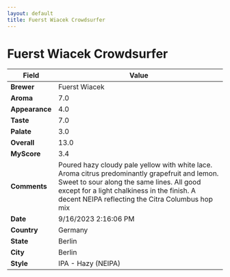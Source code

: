 ```yaml
---
layout: default
title: Fuerst Wiacek Crowdsurfer
---
```


# Fuerst Wiacek Crowdsurfer

| Field         | Value                                                                                                   |
|---------------|---------------------------------------------------------------------------------------------------------|
| **Brewer**    | Fuerst Wiacek                                                                                        |
| **Aroma**     | 7.0                                                                                         |
| **Appearance**| 4.0                                                                                    |
| **Taste**     | 7.0                                                                                         |
| **Palate**    | 3.0                                                                                        |
| **Overall**   | 13.0                                                                                       |
| **MyScore**   | 3.4                                                                                       |
| **Comments**  | Poured hazy cloudy pale yellow with white lace. Aroma citrus predominantly grapefruit and lemon.  Sweet to sour along the same lines. All good except for a light chalkiness in the finish. A decent NEIPA reflecting the Citra Columbus hop mix                                                                                      |
| **Date**      | 9/16/2023 2:16:06 PM                                                                                          |
| **Country**   | Germany                                                                                       |
| **State**     | Berlin                                                                                         |
| **City**      | Berlin                                                                                          |
| **Style**     | IPA - Hazy (NEIPA)                                                                                         |
